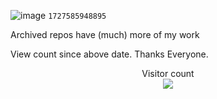 ![image](https://github.com/user-attachments/assets/c3e34eb7-37da-4842-a8a7-b71d092e4170)
`1727585948895`

Archived repos have (much) more of my work

View count since above date. Thanks Everyone.

<p align="center"> 
  Visitor count<br>
  <img src="https://profile-counter.glitch.me/abhay7dev/count.svg" />
</p>
